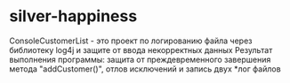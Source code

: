 # silver-happiness
ConsoleCustomerList - это проект по логированию файла через библиотеку log4j и защите от ввода некорректных данных
Результат выполнения программы: защита от преждевременного завершения метода "addCustomer()", отлов исключений и запись двух *лог файлов
